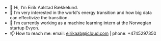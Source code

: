- 👋 Hi, I’m Eirik Aalstad Bækkelund.
- 👀 I’m very interested in the world's energy transition and how big data can effectivize the transition.
- 🌱 I’m currently working as a machine learning intern at the Norwegian startup Evyon.
- 📫 How to reach me: 
email: eirikaab@icloud.com
| phone:  +4745297350

<!---
eirikbaekkelund/eirikbaekkelund is a ✨ special ✨ repository because its `README.md` (this file) appears on your GitHub profile.
You can click the Preview link to take a look at your changes.
--->

